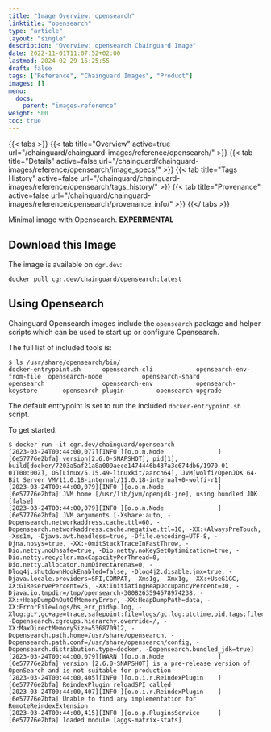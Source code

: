 ```yaml
---
title: "Image Overview: opensearch"
linktitle: "opensearch"
type: "article"
layout: "single"
description: "Overview: opensearch Chainguard Image"
date: 2022-11-01T11:07:52+02:00
lastmod: 2024-02-29 16:25:55
draft: false
tags: ["Reference", "Chainguard Images", "Product"]
images: []
menu: 
  docs: 
    parent: "images-reference"
weight: 500
toc: true
---
```


{{< tabs >}}
{{< tab title="Overview" active=true url="/chainguard/chainguard-images/reference/opensearch/" >}}
{{< tab title="Details" active=false url="/chainguard/chainguard-images/reference/opensearch/image_specs/" >}}
{{< tab title="Tags History" active=false url="/chainguard/chainguard-images/reference/opensearch/tags_history/" >}}
{{< tab title="Provenance" active=false url="/chainguard/chainguard-images/reference/opensearch/provenance_info/" >}}
{{</ tabs >}}



<!--overview:start-->
Minimal image with Opensearch. **EXPERIMENTAL**
<!--overview:end-->

<!--getting:start-->
## Download this Image
The image is available on `cgr.dev`:

```
docker pull cgr.dev/chainguard/opensearch:latest
```
<!--getting:end-->

<!--body:start-->
## Using Opensearch

Chainguard Opensearch images include the `opensearch` package and helper scripts which can be used to start up or configure Opensearch.

The full list of included tools is:

```shell
$ ls /usr/share/opensearch/bin/
docker-entrypoint.sh      opensearch-cli            opensearch-env-from-file  opensearch-node           opensearch-shard
opensearch                opensearch-env            opensearch-keystore       opensearch-plugin         opensearch-upgrade
```

The default entrypoint is set to run the included `docker-entrypoint.sh` script.

To get started:

```shell
$ docker run -it cgr.dev/chainguard/opensearch
[2023-03-24T00:44:00,077][INFO ][o.o.n.Node               ] [6e57776e2bfa] version[2.6.0-SNAPSHOT], pid[1], build[docker/7203a5af21a8a009aece1474446b437a3c674db6/1970-01-01T00:00Z], OS[Linux/5.15.49-linuxkit/aarch64], JVM[wolfi/OpenJDK 64-Bit Server VM/11.0.18-internal/11.0.18-internal+0-wolfi-r1]
[2023-03-24T00:44:00,079][INFO ][o.o.n.Node               ] [6e57776e2bfa] JVM home [/usr/lib/jvm/openjdk-jre], using bundled JDK [false]
[2023-03-24T00:44:00,079][INFO ][o.o.n.Node               ] [6e57776e2bfa] JVM arguments [-Xshare:auto, -Dopensearch.networkaddress.cache.ttl=60, -Dopensearch.networkaddress.cache.negative.ttl=10, -XX:+AlwaysPreTouch, -Xss1m, -Djava.awt.headless=true, -Dfile.encoding=UTF-8, -Djna.nosys=true, -XX:-OmitStackTraceInFastThrow, -Dio.netty.noUnsafe=true, -Dio.netty.noKeySetOptimization=true, -Dio.netty.recycler.maxCapacityPerThread=0, -Dio.netty.allocator.numDirectArenas=0, -Dlog4j.shutdownHookEnabled=false, -Dlog4j2.disable.jmx=true, -Djava.locale.providers=SPI,COMPAT, -Xms1g, -Xmx1g, -XX:+UseG1GC, -XX:G1ReservePercent=25, -XX:InitiatingHeapOccupancyPercent=30, -Djava.io.tmpdir=/tmp/opensearch-3008263594678974238, -XX:+HeapDumpOnOutOfMemoryError, -XX:HeapDumpPath=data, -XX:ErrorFile=logs/hs_err_pid%p.log, -Xlog:gc*,gc+age=trace,safepoint:file=logs/gc.log:utctime,pid,tags:filecount=32,filesize=64m, -Dopensearch.cgroups.hierarchy.override=/, -XX:MaxDirectMemorySize=536870912, -Dopensearch.path.home=/usr/share/opensearch, -Dopensearch.path.conf=/usr/share/opensearch/config, -Dopensearch.distribution.type=docker, -Dopensearch.bundled_jdk=true]
[2023-03-24T00:44:00,079][WARN ][o.o.n.Node               ] [6e57776e2bfa] version [2.6.0-SNAPSHOT] is a pre-release version of OpenSearch and is not suitable for production
[2023-03-24T00:44:00,405][INFO ][o.o.i.r.ReindexPlugin    ] [6e57776e2bfa] ReindexPlugin reloadSPI called
[2023-03-24T00:44:00,407][INFO ][o.o.i.r.ReindexPlugin    ] [6e57776e2bfa] Unable to find any implementation for RemoteReindexExtension
[2023-03-24T00:44:00,415][INFO ][o.o.p.PluginsService     ] [6e57776e2bfa] loaded module [aggs-matrix-stats]
```
<!--body:end-->

